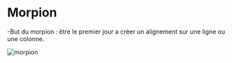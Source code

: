 # Morpion
-But du morpion : être le premier jour a créer un alignement sur une ligne ou une colonne.

![morpion](https://user-images.githubusercontent.com/90515695/148703393-9cec12ae-a44c-4a21-857f-f449c52c5a2c.gif)
